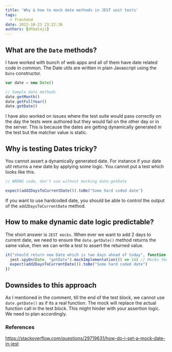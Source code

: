 ```yaml
---
title: 'Why & how to mock date methods in JEST unit tests'
tags:
  - frontend
date: 2022-10-23 23:22:36
authors: [dhbalaji]
---
```


## What are the `Date` methods?

I have worked with bunch of web apps and all of them have date related code in common. The Date utils are written in plain Javascript using the `Date` constructor. 

```js
var date = new Date()

// Sample date methods
date.getMonth()
date.getFullYear()
date.getDate()
```

I have also worked on issues where the test suite would pass correctly on the day the tests were authored but they would fail on the other day or in the server. This is because the dates are getting dynamically generated in the test but the matcher value is static.

## Why is testing Dates tricky?

You cannot assert a dynamically generated date. For instance if your date util returns a new date by applying some logic. You cannot put a test which looks like this.

```js
// WRONG code, don't use without mocking date.getDate

expect(add2DaysToCurrentDate()).toBe("Some hard coded date")
```

If you want to use hardcoded date, you should be able to control the output of the `add2DaysToCurrentDate` method.

## How to make dynamic date logic predictable?

The short answer is `JEST mocks`. When ever we want to add 2 days to current date, we need to ensure the `date.getDate()` method returns the same value, then we can write a test to assert the returned value.

```js
it("should return new Date which is two days ahead of today", function() {
  jest.spyOn(Date, "getDate").mockImplementation(() => 14) // Mocks the getDate method until this test block
  expect(add2DaysToCurrentDate()).toBe("Some hard coded date")
})
```

## Downsides to this approach

As I mentioned in the comment, till the end of the test block, we cannot use `date.getDate()` as if its a real function. The mock will replace the actual function call in the test block. This might hinder with your assertion logic. We need to plan accordingly.


### References

https://stackoverflow.com/questions/29719631/how-do-i-set-a-mock-date-in-jest
